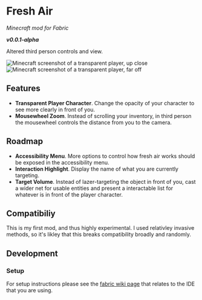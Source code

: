 # Fresh Air
_Minecraft mod for Fabric_

___v0.0.1-alpha___

Altered third person controls and view.

![Minecraft screenshot of a transparent player, up close](https://u.cubeupload.com/lukeKaalim/screenshotclose.png)
![Minecraft screenshot of a transparent player, far off](https://u.cubeupload.com/lukeKaalim/screenshotfar.png)


## Features
 - **Transparent Player Character**. Change the opacity of your character to see more clearly in front of you.
 - **Mousewheel Zoom**. Instead of scrolling your inventory, in third person the mousewheel controls the distance from you to the camera.

## Roadmap
 - **Accessibility Menu**. More options to control how fresh air works should be exposed in the accessibility menu.
 - **Interaction Highlight**. Display the name of what you are currently targeting.
 - **Target Volume**. Instead of lazer-targeting the object in front of you, cast a wider net for usable entities and present a interactable list for whatever is in front of the player character.


## Compatibiliy

This is my first mod, and thus highly experimental. I used relativley invasive methods, so it's likley that this breaks compatibility broadly and randomly.

## Development

### Setup

For setup instructions please see the [fabric wiki page](https://fabricmc.net/wiki/tutorial:setup) that relates to the IDE that you are using.
